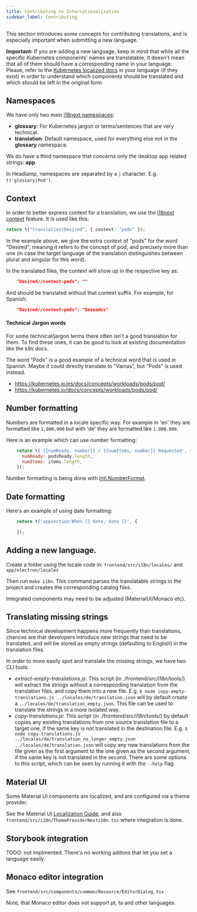 ```yaml
---
title: Contributing to Internationalization
sidebar_label: Contributing
---
```


This section introduces some concepts for contributing translations, and is
especially important when submitting a new language.

**Important:** If you are adding a new language, keep in mind that while all
the specific Kubernetes components' names are translatable, it doesn't mean
that all of them should have a corresponding name in your language. Please,
refer to the [Kubernetes localized docs](https://kubernetes.io/docs/home/) in
your language (if they exist) in order to understand which components should
be translated and which should be left in the original form.

## Namespaces

We have only two main [i18next namespaces](https://www.i18next.com/principles/namespaces):

- **glossary**: For Kubernetes jargon or terms/sentences that are very technical.
- **translation**: Default namespace, used for everything else not in the **glossary** namespace.

We do have a third namespace that concerns only the desktop app related strings: **app**.

In Headlamp, namespaces are separated by a `|` character. E.g. `t('glossary|Pod')`.

## Context

In order to better express context for a translation, we use the [i18next context](https://www.i18next.com/principles/context) feature. It is used like this:

```typescript
return t("translation|Desired", { context: "pods" });
```

In the example above, we give the extra context of "pods" for the word "Desired", meaning it refers to the concept of pod, and precisely more than one (in case the target language of
the translation distinguishes between plural and singular for this word).

In the translated files, the context will show up in the respective key as:

```json
    "Desired//context:pods": ""
```

And should be translated without that context suffix. For example, for Spanish:

```json
    "Desired//context:pods": "Deseados"
```

#### Technical Jargon words

For some technical/jargon terms there often isn't a good translation for
them. To find these ones, it can be good to look at existing documentation
like the k8s docs.

The word "Pods" is a good example of a technical word that is used in Spanish.
Maybe it could directly translate to "Vainas", but "Pods" is used instead.

- https://kubernetes.io/es/docs/concepts/workloads/pods/pod/
- https://kubernetes.io/docs/concepts/workloads/pods/pod/

## Number formatting

Numbers are formatted in a locale specific way. For example in 'en'
they are formatted like `1,000,000` but with 'de' they are formatted
like `1.000.000`.

Here is an example which can use number formatting:

```JavaScript
    return t('{{numReady, number}} / {{numItems, number}} Requested', {
      numReady: podsReady.length,
      numItems: items.length,
    });
```

Number formatting is being done with [Intl.NumberFormat](https://developer.mozilla.org/en-US/docs/Web/JavaScript/Reference/Global_Objects/Intl/NumberFormat).

## Date formatting

Here's an example of using date formatting:

```Javascript
    return t('appsection:When {{ date, date }}', {

    });
```

## Adding a new language.

Create a folder using the locale code in:
`frontend/src/i18n/locales/` and `app/electron/locales`

Then run `make i18n`. This command parses the translatable strings in
the project and creates the corresponding catalog files.

Integrated components may need to be adjusted (MaterialUI/Monaco etc).

## Translating missing strings

Since technical development happens more frequently than translations, chances
are that developers introduce new strings that need to be translated, and will
be stored as empty strings (defaulting to English) in the translation files.

In order to more easily spot and translate the missing strings, we have two CLI
tools:

- _extract-empty-translations.js_: This script (in ./frontend/src/i18n/tools/)
  will extract the strings without a corresponding translation from the translation
  files, and copy them into a new file.
  E.g. `$ node copy-empty-translations.js ../locales/de/translation.json` will
  by default create a `../locales/de/translation_empty.json`. This file can be
  used to translate the strings in a more isolated way.
- _copy-translations.js_: This script (in ./frontend/src/i18n/tools/)
  by default copies any existing translations from one source translation file to
  a target one, if the same key is not translated in the destination file.
  E.g. `$ node copy-translations.js ../locales/de/translation_no_longer_empty.json ../locales/de/translation.json` will
  copy any new translations from the file given as the first argument to the one
  given as the second argument, if the same key is not translated in the second.
  There are some options to this script, which can be seen by running it with the
  `--help` flag.

## Material UI

Some Material UI components are localized, and are configured
via a theme provider.

See the Material UI
[Localization Guide](https://material-ui.com/guides/localization/),
and also `frontend/src/i18n/ThemeProviderNexti18n.tsx` where integration is done.

## Storybook integration

TODO: not implmented. There's no working addons that let you set a language easily.

## Monaco editor integration

See `frontend/src/components/common/Resource/EditorDialog.tsx`

Note, that Monaco editor does not support pt, ta and other languages.
